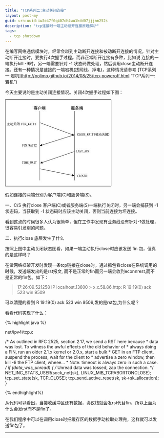 ```yaml
---
title: "TCP系列二:主动关闭连接"
layout: post-my
guid: urn:uuid:iw2e47f0q407ch4wu1kdd07jjjnn252s
description: "tcp连接时一端主动断开连接原理解析"
tags:
  - tcp shutdown
---
```


在编写网络通信模块时，经常会越到主动断开连接和被动断开连接的情况，针对主动断开连接时，要执行4次握手过程。而非正常断开连接有多种，比如说 连接的一端执行kill -9时，另一端需要针对 -1 状态码做处理，然后调用close主动断开连接。还有一种情况是链接的一端宕机(拔网线、掉电)，这种情况请参考  [TCP系列一:宕机](http://polimo.github.io/2014/08/25/tcp-poweroff.html “TCP系列一:宕机”)

今天主要说的是主动关闭连接情况。关闭4次握手过程如下图：

![tcp shutdown](/media/files/2014/09/23/tcp-shutdown.jpg)

假如连接的两端分别为客户端(C)和服务端(S)。

一、C/S 执行close 
客户端(C)或者服务端(S)一端执行关闭时，另一端会捕获到 -1 状态码，当获取到 -1 状态码时应该主动关闭，否则当前连接为坏连接。

看到这点的时候很多人认为很简单，但在工作中发现有业务线没有针对-1做处理，很容易引发别的问题。

二、执行close 底层发生了什么

按照上图中主动关闭状态图看，如果一端主动执行close时应该发送 fin 包，但真的是这样吗？

在做网络框架开发时发现一条tcp链接在close时，通过抓包看close在系统调用的时候，发送端发出的是rst报文, 而不是正常的fin而另一端会收到econnrest,而不是正常的fin包。如下：


> 17:26:09.521258 IP localhost.13600 > x.x.58.86.http: R 19:19(0) ack 523 win 9509


可以清楚的看到 R 19:19(0) ack 523 win 9509,发的是rst包,为什么呢？

看看代码实现了什么：

{% highlight java %}

net/ipv4/tcp.c

/* As outlined in RFC 2525, section 2.17, we send a RST here because
      * data was lost. To witness the awful effects of the old behavior of
      * always doing a FIN, run an older 2.1.x kernel or 2.0.x, start a bulk
      * GET in an FTP client, suspend the process, wait for the client to
      * advertise a zero window, then kill -9 the FTP client, wheee...
      * Note: timeout is always zero in such a case.
      */
     if (data_was_unread) {
          /* Unread data was tossed, zap the connection. */
          NET_INC_STATS_USER(sock_net(sk), LINUX_MIB_TCPABORTONCLOSE);
          tcp_set_state(sk, TCP_CLOSE);
          tcp_send_active_reset(sk, sk->sk_allocation);
     }

{% endhighlight%}

从代码可以看出，当接收缓冲区还有数据，协议栈就会发rst代替fin，所以上面为什么会发rst而不是fin了。


在我们程序中可以在调用close时把缓存区的数据手动拉取处理完，这样就可以发送fin包了。





---

